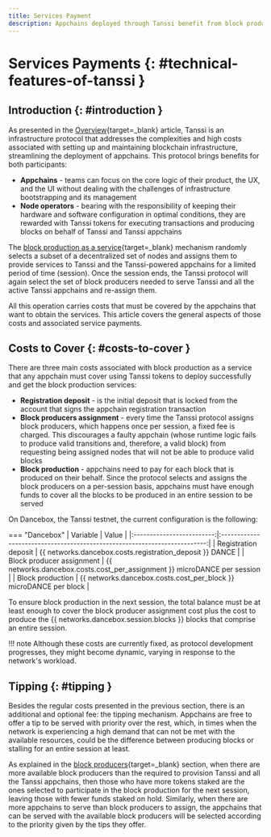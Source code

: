 ```yaml
---
title: Services Payment
description: Appchains deployed through Tanssi benefit from block production services provided by a set of node operators, which are compensated with Tanssi tokens.
---
```


# Services Payments {: #technical-features-of-tanssi }

## Introduction {: #introduction }

As presented in the [Overview](/learn/tanssi/overview/){target=\_blank} article, Tanssi is an infrastructure protocol that addresses the complexities and high costs associated with setting up and maintaining blockchain infrastructure, streamlining the deployment of appchains. This protocol brings benefits for both participants:

- **Appchains** - teams can focus on the core logic of their product, the UX, and the UI without dealing with the challenges of infrastructure bootstrapping and its management
- **Node operators** - bearing with the responsibility of keeping their hardware and software configuration in optimal conditions, they are rewarded with Tanssi tokens for executing transactions and producing blocks on behalf of Tanssi and Tanssi appchains

The [block production as a service](/learn/tanssi/technical-features/#block-production-as-a-service){target=\_blank} mechanism randomly selects a subset of a decentralized set of nodes and assigns them to provide services to Tanssi and the Tanssi-powered appchains for a limited period of time (session). Once the session ends, the Tanssi protocol will again select the set of block producers needed to serve Tanssi and all the active Tanssi appchains and re-assign them.

All this operation carries costs that must be covered by the appchains that want to obtain the services. This article covers the general aspects of those costs and associated service payments.

## Costs to Cover  {: #costs-to-cover }

There are three main costs associated with block production as a service that any appchain must cover using Tanssi tokens to deploy successfully and get the block production services:

- **Registration deposit** - is the initial deposit that is locked from the account that signs the appchain registration transaction
- **Block producers assignment** - every time the Tanssi protocol assigns block producers, which happens once per session, a fixed fee is charged. This discourages a faulty appchain (whose runtime logic fails to produce valid transitions and, therefore, a valid block) from requesting being assigned nodes that will not be able to produce valid blocks
- **Block production** - appchains need to pay for each block that is produced on their behalf. Since the protocol selects and assigns the block producers on a per-session basis, appchains must have enough funds to cover all the blocks to be produced in an entire session to be served

On Dancebox, the Tanssi testnet, the current configuration is the following:

=== "Dancebox"
    |         Variable          |                                   Value                                   |
    |:-------------------------:|:-------------------------------------------------------------------------:|
    |   Registration deposit    |         {{ networks.dancebox.costs.registration_deposit }} DANCE          |
    | Block producer assignment | {{ networks.dancebox.costs.cost_per_assignment }} microDANCE per session |
    |     Block production      |    {{ networks.dancebox.costs.cost_per_block }} microDANCE per block     |

To ensure block production in the next session, the total balance must be at least enough to cover the block producer assignment cost plus the cost to produce the {{ networks.dancebox.session.blocks }} blocks that comprise an entire session.

!!! note
    Although these costs are currently fixed, as protocol development progresses, they might become dynamic, varying in response to the network's workload.

## Tipping {: #tipping }

Besides the regular costs presented in the previous section, there is an additional and optional fee: the tipping mechanism. Appchains are free to offer a tip to be served with priority over the rest, which, in times when the network is experiencing a high demand that can not be met with the available resources, could be the difference between producing blocks or stalling for an entire session at least.  

As explained in the [block producers](/block-producers/onboarding/account-setup/#verify){target=\_blank} section, when there are more available block producers than the required to provision Tanssi and all the Tanssi appchains, then those who have more tokens staked are the ones selected to participate in the block production for the next session, leaving those with fewer funds staked on hold. Similarly, when there are more appchains to serve than block producers to assign, the appchains that can be served with the available block producers will be selected according to the priority given by the tips they offer.